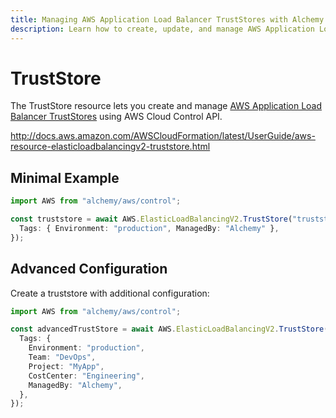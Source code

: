 ```yaml
---
title: Managing AWS Application Load Balancer TrustStores with Alchemy
description: Learn how to create, update, and manage AWS Application Load Balancer TrustStores using Alchemy Cloud Control.
---
```


# TrustStore

The TrustStore resource lets you create and manage [AWS Application Load Balancer TrustStores](https://docs.aws.amazon.com/elasticloadbalancing/latest/userguide/) using AWS Cloud Control API.

http://docs.aws.amazon.com/AWSCloudFormation/latest/UserGuide/aws-resource-elasticloadbalancingv2-truststore.html

## Minimal Example

```ts
import AWS from "alchemy/aws/control";

const truststore = await AWS.ElasticLoadBalancingV2.TrustStore("truststore-example", {
  Tags: { Environment: "production", ManagedBy: "Alchemy" },
});
```

## Advanced Configuration

Create a truststore with additional configuration:

```ts
import AWS from "alchemy/aws/control";

const advancedTrustStore = await AWS.ElasticLoadBalancingV2.TrustStore("advanced-truststore", {
  Tags: {
    Environment: "production",
    Team: "DevOps",
    Project: "MyApp",
    CostCenter: "Engineering",
    ManagedBy: "Alchemy",
  },
});
```

